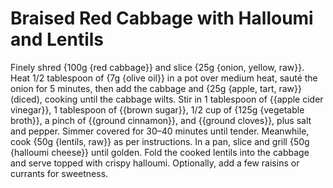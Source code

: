 # Braised Red Cabbage with Halloumi and Lentils

Finely shred {100g {red cabbage}} and slice {25g {onion, yellow, raw}}. Heat 1/2 tablespoon of {7g {olive oil}} in a pot over medium heat, sauté the onion for 5 minutes, then add the cabbage and {25g {apple, tart, raw}} (diced), cooking until the cabbage wilts. Stir in 1 tablespoon of {{apple cider vinegar}}, 1 tablespoon of {{brown sugar}}, 1/2 cup of {125g {vegetable broth}}, a pinch of {{ground cinnamon}}, and {{ground cloves}}, plus salt and pepper. Simmer covered for 30–40 minutes until tender. Meanwhile, cook {50g {lentils, raw}} as per instructions. In a pan, slice and grill {50g {halloumi cheese}} until golden. Fold the cooked lentils into the cabbage and serve topped with crispy halloumi. Optionally, add a few raisins or currants for sweetness.